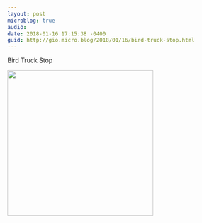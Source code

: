 ```yaml
---
layout: post
microblog: true
audio: 
date: 2018-01-16 17:15:38 -0400
guid: http://gio.micro.blog/2018/01/16/bird-truck-stop.html
---
```

Bird Truck Stop

<img src="http://microblog.stevegio.net/uploads/2018/0ecc5eb944.jpg" width="329" height="329" />

